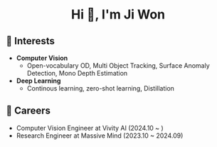 <h1 align="center">Hi 👋, I'm Ji Won</h1>

## 🌱 Interests
- **Computer Vision**
  - Open-vocabulary OD, Multi Object Tracking, Surface Anomaly Detection, Mono Depth Estimation
- **Deep Learning**
  - Continous learning, zero-shot learning, Distillation

## 🔭 Careers
- Computer Vision Engineer at Vivity AI (2024.10 ~ )
- Research Engineer at Massive Mind (2023.10 ~ 2024.09)
